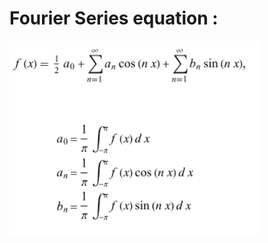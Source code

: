 
# Fourier Series equation :
<img src="./Y_images/Y_img_fourier_series.png" alt="Equation" width="400"/>
